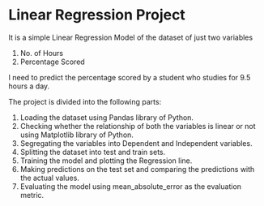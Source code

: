 # Linear Regression Project

It is a simple Linear Regression Model of the dataset of just two variables
1. No. of Hours 
2. Percentage Scored

I need to predict the percentage scored by a student who studies for 9.5 hours a day. 

The project is divided into the following parts:

1. Loading the dataset using Pandas library of Python.
2. Checking whether the relationship of both the variables is linear or not using Matplotlib library of Python.
3. Segregating the variables into Dependent and Independent variables.
4. Splitting the dataset into test and train sets.
5. Training the model and plotting the Regression line.
6. Making predictions on the test set and comparing the predictions with the actual values.
7. Evaluating the model using mean_absolute_error as the evaluation metric.


